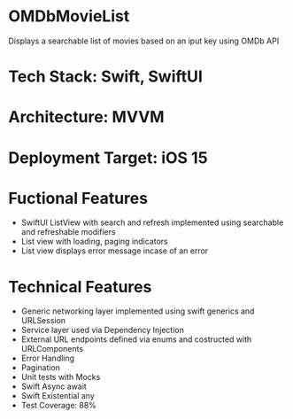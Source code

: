 # OMDbMovieList

Displays a searchable list of movies based on an iput key using OMDb API


# Tech Stack: Swift, SwiftUI

# Architecture: MVVM

# Deployment Target: iOS 15

# Fuctional Features

- SwiftUI ListView with search and refresh implemented using searchable and refreshable modifiers
- List view with loading, paging indicators
- List view displays error message incase of an error

# Technical Features

- Generic networking layer implemented using swift generics and URLSession
- Service layer used via Dependency Injection
- External URL endpoints defined via enums and costructed with URLComponents
- Error Handling
- Pagination
- Unit tests with Mocks
- Swift Async await 
- Swift Existential any
- Test Coverage: 88%

